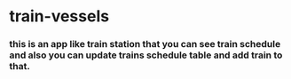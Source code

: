 # train-vessels

### this is an app like train station that you can see train schedule and also you can update trains schedule table and add train to that.
